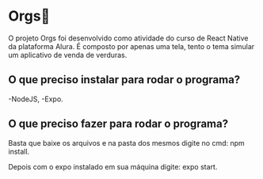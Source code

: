# Orgs🌱
O projeto Orgs foi desenvolvido como atividade do curso de React Native da plataforma Alura. É composto por apenas
uma tela, tento o tema simular um aplicativo de venda de verduras.

## O que preciso instalar para rodar o programa?
-NodeJS,
-Expo.

## O que preciso fazer para rodar o programa?
Basta que baixe os arquivos e na pasta dos mesmos digite no cmd:
npm install.

Depois com o expo instalado em sua máquina digite:
expo start.

